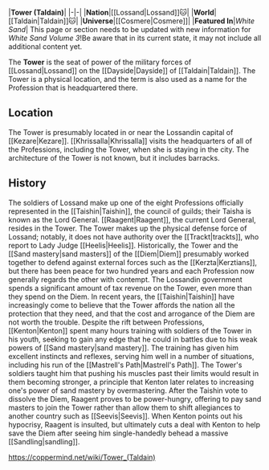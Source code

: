 |**Tower (Taldain)**|
|-|-|
|**Nation**|[[Lossand\|Lossand]]🐱︎|
|**World**|[[Taldain\|Taldain]]🐱︎|
|**Universe**|[[Cosmere\|Cosmere]]|
|**Featured In**|*White Sand*|
This page or section needs to be updated with new information for *White Sand Volume 3*!Be aware that in its current state, it may not include all additional content yet.

The **Tower** is the seat of power of the military forces of [[Lossand\|Lossand]] on the [[Dayside\|Dayside]] of [[Taldain\|Taldain]]. The Tower is a physical location, and the term is also used as a name for the Profession that is headquartered there.

## Location
The Tower is presumably located in or near the Lossandin capital of [[Kezare\|Kezare]]. [[Khrissalla\|Khrissalla]] visits the headquarters of all of the Professions, including the Tower, when she is staying in the city. The architecture of the Tower is not known, but it includes barracks.

## History
The soldiers of Lossand make up one of the eight Professions officially represented in the [[Taishin\|Taishin]], the council of guilds; their Taisha is known as the Lord General. [[Raagent\|Raagent]], the current Lord General, resides in the Tower. The Tower makes up the physical defense force of Lossand; notably, it does not have authority over the [[Trackt\|trackts]], who report to Lady Judge [[Heelis\|Heelis]].
Historically, the Tower and the [[Sand mastery\|sand masters]] of the [[Diem\|Diem]] presumably worked together to defend against external forces such as the [[Kerzta\|Kerztians]], but there has been peace for two hundred years and each Profession now generally regards the other with contempt. The Lossandin government spends a significant amount of tax revenue on the Tower, even more than they spend on the Diem. In recent years, the [[Taishin\|Taishin]] have increasingly come to believe that the Tower affords the nation all the protection that they need, and that the cost and arrogance of the Diem are not worth the trouble.
Despite the rift between Professions, [[Kenton\|Kenton]] spent many hours training with soldiers of the Tower in his youth, seeking to gain any edge that he could in battles due to his weak powers of [[Sand mastery\|sand mastery]]. The training has given him excellent instincts and reflexes, serving him well in a number of situations, including his run of the [[Mastrell's Path\|Mastrell's Path]]. The Tower's soldiers taught him that pushing his muscles past their limits would result in them becoming stronger, a principle that Kenton later relates to increasing one's power of sand mastery by overmastering.
After the Taishin vote to dissolve the Diem, Raagent proves to be power-hungry, offering to pay sand masters to join the Tower rather than allow them to shift allegiances to another country such as [[Seevis\|Seevis]]. When Kenton points out his hypocrisy, Raagent is insulted, but ultimately cuts a deal with Kenton to help save the Diem after seeing him single-handedly behead a massive [[Sandling\|sandling]].



https://coppermind.net/wiki/Tower_(Taldain)